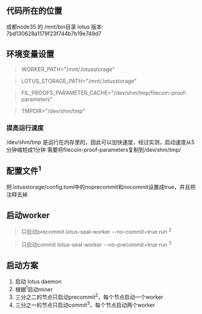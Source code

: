 ## 代码所在的位置
成都node35 的 /mnt/bin目录
lotus 版本: 7bd130628a1179f23f744b7b19e749d7

## 环境变量设置
> WORKER_PATH="/mnt/.lotusstorage" 

> LOTUS_STORAGE_PATH="/mnt/.lotusstorage" 

> FIL_PROOFS_PARAMETER_CACHE="/dev/shm/tmp/filecoin-proof-parameters" 

> TMPDIR="/dev/shm/tmp" 

###  提高运行速度 
/dev/shm/tmp 是运行在内存里的，因此可以加快速度，经过实测，启动速度从5分钟缩短成1分钟 
需要将filecoin-proof-parameters复制到/dev/shm/tmp/

## 配置文件<sup>1</sup>
把.lotusstorage/config.toml中的noprecommit和nocommit设置成true，并且把注释去掉

## 启动worker 
> 只启动precommit lotus-seal-worker --no-commit=true run  <sup>2</sup>

> 只启动commit lotus-seal-worker --no-precommit=true run  <sup>3</sup>

## 启动方案
1. 启动 lotus daemon 
2. 根据<sup>1</sup>启动miner 
3. 三分之二的节点只启动precommit<sup>2</sup>，每个节点启动一个worker 
3. 三分之一的节点只启动commit<sup>3</sup>，每个节点启动两个worker 
